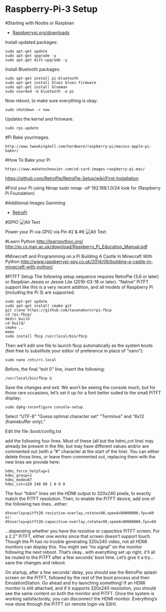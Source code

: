 # Raspberry-Pi-3 Setup

#Starting with Noobs or Raspbian 

- [Raspberrypi.org/downloads](https://www.raspberrypi.org/downloads) 



Install updated packages:
```
sudo apt-get update
sudo apt-get upgrade -y
sudo apt-get dist-upgrade -y
```
Install Bluetooth packages:
```
sudo apt-get install pi-bluetooth
sudo apt-get install bluez bluez-firmware
sudo apt-get install blueman
sudo usermod -G bluetooth -a pi
```

Now reboot, to make sure everything is okay:
```
sudo shutdown -r now
```
Updates the kernel and firmware.
```
sudo rpi-update
```
#Pi Bake yourimages.
```
http://www.tweaking4all.com/hardware/raspberry-pi/macosx-apple-pi-baker/
```
#How To Bake your Pi
```
https://www.maketecheasier.com/sd-card-images-raspberry-pi-mac/
```
https://github.com/RetroPie/RetroPie-Setup/wiki/First-Installation

#Find your Pi using Nmap 
sudo nmap -sP 192.168.1.0/24 
look for (Raspberry Pi Foundation)

#Additional Images 
  Gamming

- [RetroPi](https://github.com/RetroPie/RetroPie-Setup/wiki/First-Installation) 



#GPIO
![Alt Text](http://www.rpi-spy.co.uk/wp-content/uploads/2012/06/Raspberry-Pi-GPIO-Layout-Model-B-Plus-rotated-2700x900.png)

Power your Pi via GPIO via Pin #2 & #6
![Alt Text](http://www.modmypi.com/image/data/tutorials/how-to-power-my/4.png)


#Learn Python 
http://learnpython.org/
http://pi.cs.man.ac.uk/download/Raspberry_Pi_Education_Manual.pdf

#Minecraft and Programming on a Pi
Building A Castle In Minecraft With Python
http://www.raspberrypi-spy.co.uk/2014/06/building-a-castle-in-minecraft-with-python/

#PiTFT Setup 
The following setup sequence requires RetroPie (3.6 or later) or Raspbian Jessie or Jessie Lite (2016-03-18 or later). “Native” PiTFT support like this is a very recent addition, and all models of Raspberry Pi (including the Pi 3) are supported.
```
sudo apt-get update
sudo apt-get install cmake git
git clone https://github.com/tasanakorn/rpi-fbcp
cd rpi-fbcp/
mkdir build
cd build/
cmake ..
make
sudo install fbcp /usr/local/bin/fbcp
```
Then we’ll edit one file to launch fbcp automatically as the system boots (feel free to substitute your editor of preference in place of “nano”):
```
sudo nano /etc/rc.local
```
Before, the final “exit 0” line, insert the following:
```
/usr/local/bin/fbcp &
```
Save the changes and exit.
We won’t be seeing the console much, but for those rare occasions, let’s set it up for a font better suited to the small PiTFT display:
```
sudo dpkg-reconfigure console-setup
```
Select “UTF-8”
“Guess optimal character set” 
“Terminus” and “6x12 (framebuffer only).”

Edit the file /boot/config.txt

add the following four lines. Most of these (all but the hdmi_cvt line) may already be present in the file, but may have different values and/or are commented out (with a “#” character at the start of the line). You can either delete those lines, or leave them commented out, replacing them with the new lines we provide here:

```
hdmi_force_hotplug=1
hdmi_group=2
hdmi_mode=87
hdmi_cvt=320 240 60 1 0 0 0
```

The four “hdmi” lines set the HDMI output to 320x240 pixels, to exactly match the PiTFT resolution.
Then, to enable the PiTFT device, add one of the following two lines…either:

```
dtoverlay=pitft28-resistive-overlay,rotate=90,speed=80000000,fps=60
or:
dtoverlay=pitft28-capacitive-overlay,rotate=90,speed=80000000,fps=60
```

…depending whether you have the resistive or capacitive PiTFT screen. For a 2.2" PiTFT, either one works since that screen doesn’t support touch.
Though the Pi has no trouble generating 320x240 video, not all HDMI monitors can display this. You might see “no signal” on the monitor following the next reboot. That’s okay…with everything set up right, it’ll all be routed to the PiTFT after a few seconds’ boot time.
Let’s give it a try…save the changes and reboot.

On startup, after a few seconds’ delay, you should see the RetroPie splash screen on the PiTFT, followed by the rest of the boot process and then EmulationStation. Go ahead and try launching something!
If an HDMI monitor is still attached, and if it supports 320x240 resolution, you should see the same content on both the monitor and PiTFT.
Once the system is working satisfactoraly, you can disconnect the HDMI monitor. Everything’s now done through the PiTFT (or remote login via SSH).



